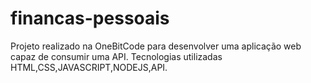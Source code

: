 # financas-pessoais
Projeto realizado na OneBitCode para desenvolver uma aplicação web capaz de consumir uma API. Tecnologias utilizadas HTML,CSS,JAVASCRIPT,NODEJS,API.
